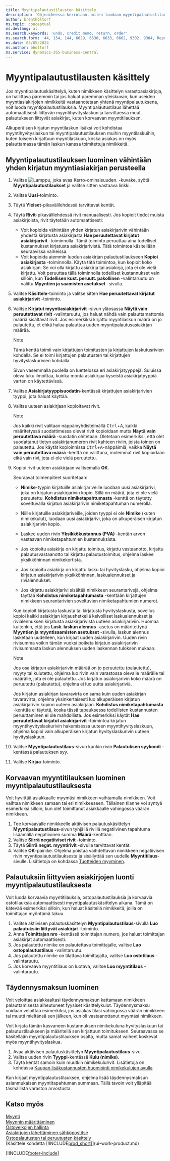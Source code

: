 ```yaml
---
title: Myyntipalautustilausten käsittely
description: 'Ohjeaiheessa kerrotaan, miten luodaan myyntipalautustilaus käsittelemään sellaisten nimikkeiden tai palvelujen palautus, peruutus tai hyvitys, joiden maksun olet vastaanottanut.'
author: brentholtorf
ms.topic: conceptual
ms.devlang: al
ms.search.keywords: 'undo, credit memo, return, order'
ms.search.form: '44, 134, 144, 6629, 6630, 6633, 6662, 9302, 9304, Report_6646'
ms.date: 03/05/2024
ms.author: bholtorf
ms.service: dynamics-365-business-central
---
```

# Myyntipalautustilausten käsittely  

Jos myyntipalautuskäsittelyä, kuten nimikkeen käsittelyn varastoasiakirjoja, on hallittava paremmin tai jos haluat paremman yleiskuvan, kun useiden myyntiasiakirjojen nimikkeitä vastaanotetaan yhtenä myyntipalautuksena, voit luoda myyntipalautustilauksia. Myyntipalautustilaus lähettää automaattisesti liittyvän myyntihyvityslaskun ja tarvittaessa muut palautukseen liittyvät asiakirjat, kuten korvaavan myyntitilauksen.

Alkuperäisen kirjatun myyntilaskun lisäksi voit kohdistaa myyntihyvityslaskun tai myyntipalautustilauksen muihin myyntilaskuihin, kuten toiseen kirjattuun myyntilaskuun, koska asiakas on myös palauttamassa tämän laskun kanssa toimitettuja nimikkeitä.

## Myyntipalautustilauksen luominen vähintään yhden kirjatun myyntiasiakirjan perusteella  

1. Valitse ![Lamppu, joka avaa Kerro-ominaisuuden.](media/ui-search/search_small.png "Kerro, mitä haluat tehdä") -kuvake, syötä **Myyntipalautustilaukset** ja valitse sitten vastaava linkki.
2. Valitse **Uusi**-toiminto.  
3. Täytä **Yleiset**-pikavälilehdessä tarvittavat kentät.
4. Täytä **Rivit**-pikavälilehdessä rivit manuaalisesti. Jos kopioit tiedot muista asiakirjoista, rivit täytetään automaattisesti:

    - Voit kopioida vähintään yhden kirjatun asiakirjarivin vähintään yhdestä kirjatusta asiakirjasta **Hae peruutettavat kirjatut asiakirjarivit** -toiminnolla. Tämä toiminto peruuttaa aina todelliset kustannukset kirjatusta asiakirjarivistä. Tätä toimintoa käsitellään seuraavissa vaiheissa.    
    - Voit kopioida aiemmin luodun asiakirjan palautustilaukseen **Kopioi asiakirjasta** -toiminnolla. Käytä tätä toimintoa, kun kopioit koko asiakirjan. Se voi olla kirjattu asiakirja tai asiakirja, jota ei ole vielä kirjattu. Voit peruuttaa tällä toiminnolla todelliset kustannukset vain silloin, kun **Todellisen kust. peruutt. pakollinen** -valintaruutu on valittu **Myyntien ja saamisten asetukset** -sivulla.  

5. Valitse **Käsittele**-toiminto ja valitse sitten **Hae peruutettavat kirjatut asiakirjarivit** -toiminto.
6. Valitse **Kirjatut myyntiasiakirjarivit** -sivun yläosassa **Näytä vain peruutettavat rivit** -valintaruutu, jos haluat nähdä vain palauttamattomia määriä sisältävät rivit. Jos esimerkiksi kirjattu myyntilaskun määrä on jo palautettu, et ehkä halua palauttaa uuden myyntipalautusasiakirjan määrää.

    > [!NOTE]  
    >  Tämä kenttä toimii vain kirjattujen toimitusten ja kirjattujen laskutusrivien kohdalla. Se ei toimi kirjattujen palautusten tai kirjattujen hyvityslaskurivien kohdalla.

    Sivun vasemmalla puolella on luettelossa eri asiakirjatyyppejä. Suluissa oleva luku ilmoittaa, kuinka monta asiakirjaa kyseistä asiakirjatyyppiä varten on käytettävissä.

7. Valitse **Asiakirjatyyppisuodatin**-kentässä kirjattujen asiakirjarivien tyyppi, jota haluat käyttää.  
8. Valitse uuteen asiakirjaan kopioitavat rivit.  

    > [!NOTE]  
    >  Jos kaikki rivit valitaan näppäinyhdistelmällä <kbd>Ctrl</kbd>+<kbd>A</kbd>, kaikki määritetyssä suodattimessa olevat rivit kopioidaan mutta **Näytä vain peruutettava määrä** -suodatin ohitetaan. Oletetaan esimerkiksi, että olet suodattanut tietyn asiakirjanumeron rivit kahteen riviin, joista toinen on palautettu. Jos käytät kopioinnissa <kbd>Ctrl</kbd>+<kbd>A</kbd>-näppäimiä, vaikka **Näytä vain peruutettava määrä** -kenttä on valittuna, molemmat rivit kopioidaan eikä vain rivi, jota ei ole vielä peruutettu.  

9. Kopioi rivit uuteen asiakirjaan valitsemalla **OK**.  

    Seuraavat toimenpiteet suoritetaan:  

    -   **Nimike**-tyypin kirjatuille asiakirjariveille luodaan uusi asiakirjarivi, joka on kirjatun asiakirjarivin kopio. Sillä on määrä, jota ei ole vielä peruutettu. **Kohdistus nimiketapahtumasta** -kenttä on täytetty soveltuvalla kirjatun asiakirjarivin nimiketapahtuman numerolla.  

    -   Niille kirjatuille asiakirjariveille, joiden tyyppi ei ole **Nimike** (kuten nimikekulut), luodaan uusi asiakirjarivi, joka on alkuperäisen kirjatun asiakirjarivin kopio.  

    -   Laskee uuden rivin **Yksikkökustannus (PVA)** -kentän arvon vastaavan nimiketapahtumien kustannuksista.  

    -   Jos kopioitu asiakirja on kirjattu toimitus, kirjattu vastaanotto, kirjattu palautusvastaanotto tai kirjattu palautustoimitus, ohjelma laskee yksikköhinnan nimikekortista.  

    -   Jos kopioitu asiakirja on kirjattu lasku tai hyvityslasku, ohjelma kopioi kirjatun asiakirjarivin yksikköhinnan, laskualennukset ja rivialennukset.  

    -   Jos kirjattu asiakirjarivi sisältää nimikkeen seurantarivejä, ohjelma täyttää **Kohdistus nimiketapahtumasta** -kenttään kirjattujen nimikkeen seurantarivien soveltuvien nimiketapahtumien numerot.  

     Kun kopioit kirjatusta laskusta tai kirjatusta hyvityslaskusta, sovellus kopioi kaikki asiakirjan kirjaushetkellä kelvolliset laskualennukset ja rivialennuksen kirjatusta asiakirjarivistä uuteen asiakirjariviin. Huomaa kuitenkin, että jos **Lask. laskun alennus** -asetus on määritettynä **Myyntien ja myyntisaamisten asetukset** -sivulla, laskun alennus lasketaan uudelleen, kun kirjaat uuden asiakirjarivin. Uuden rivin rivisumma voikin tämän vuoksi poiketa kirjatun asiakirjarivin rivisummasta laskun alennuksen uuden laskennan tuloksen mukaan.  

     > [!NOTE]  
     >  Jos osa kirjatun asiakirjarivin määrää on jo peruutettu (palautettu), myyty tai kulutettu, ohjelma luo rivin vain varastossa olevalle määrälle tai määrälle, jota ei ole palautettu. Jos kirjatun asiakirjarivin koko määrä on peruutettu (palautettu), ohjelma ei luo uutta asiakirjariviä.  
     >   
     >  Jos kirjatun asiakirjan tavaravirta on sama kuin uuden asiakirjan tavaravirta, ohjelma yksinkertaisesti luo alkuperäisen kirjatun asiakirjarivin kopion uuteen asiakirjaan. **Kohdistus nimiketapahtumasta** -kenttää ei täytetä, koska tässä tapauksessa todellisten kustannusten peruuttaminen ei ole mahdollista. Jos esimerkiksi käytät **Hae peruutettavat kirjatut asiakirjarivit** -toimintoa kirjatun myyntihyvityslaskurivin hakemisessa uuteen myyntihyvityslaskuun, ohjelma kopioi vain alkuperäisen kirjatun hyvityslaskurivin uuteen hyvityslaskuun.  

10. Valitse **Myyntipalautustilaus**-sivun kunkin rivin **Palautuksen syykoodi** -kentässä palautuksen syy.
11. Valitse **Kirjaa**-toiminto.

## Korvaavan myyntitilauksen luominen myyntipalautustilauksesta
Voit hyvittää asiakkaalle myymäsi nimikkeen vaihtamalla nimikkeen. Voit vaihtaa nimikkeen samaan tai eri nimikkeeseen. Tällainen tilanne voi syntyä esimerkiksi silloin, kun olet toimittanut asiakkaalle vahingossa väärän nimikkeen.  

1. Tee korvaavalle nimikkeelle aktiivisen palautuskäsittelyn **Myyntipalautustilaus**-sivun tyhjällä rivillä negatiivinen tapahtuma lisäämällä negatiivinen summa **Määrä**-kenttään.  
2. Valitse **Siirrä negatiiviset rivit** -toiminto.
3. Täytä **Siirrä negat. myyntirivit** -sivulla tarvittavat kentät.
4. Valitse **OK**-painike. Ohjelma poistaa vaihdettavan nimikkeen negatiivisen rivin myyntipalautustilauksesta ja sisällyttää sen uudelle **Myyntitilaus**-sivulle. Lisätietoja on kohdassa [Tuotteiden myyminen](sales-how-sell-products.md).

## Palautuksiin liittyvien asiakirjojen luonti myyntipalautustilauksesta
Voit luoda korvaavia myyntitilauksia, ostopalautustilauksia ja korvaavia ostotilauksia automaattisesti myyntipalautuskäsittelyn aikana. Tämä on kätevää esimerkiksi silloin, kun haluat käsitellä nimikkeitä, joilla on toimittajan myöntämä takuu.

1. Valitse aktiivisen palautuskäsittelyn **Myyntipalautustilaus**-sivulla **Luo palautuksiin liittyvät asiakirjat** -toiminto.
2. Anna **Toimittajan nro** -kentässä toimittajan numero, jos haluat toimittajan asiakirjat automaattisesti.
3. Jos palautettu nimike on palautettava toimittajalle, valitse **Luo ostopalautustilaus** -valintaruutu.
4. Jos palautettu nimike on tilattava toimittajalta, valitse  **Luo ostotilaus** -valintaruutu.
5. Jos korvaava myyntitilaus on luotava, valitse **Luo myyntitilaus** -valintaruutu.

## Täydennysmaksun luominen
Voit veloittaa asiakkaaltasi täydennysmaksun kattamaan nimikkeen palauttamisesta aiheutuneet fyysiset käsittelykulut. Täydennysmaksu voidaan veloittaa esimerkiksi, jos asiakas tilasi vahingossa väärän nimikkeen tai muutti mieltänsä sen jälkeen, kun oli vastaanottanut myymäsi nimikkeen.

Voit kirjata tämän kasvaneen kustannuksen nimikekuluna hyvityslaskuun tai palautustilaukseen ja määritellä sen kirjattuun toimitukseen. Seuraavassa se käsitellään myyntipalautustilauksen osalta, mutta samat vaiheet koskevat myös myyntihyvityslaskua.

1. Avaa aktiivisen palautuskäsittelyn **Myyntipalautustilaus**-sivu.
2. Valitse uuden rivin **Tyyppi**-kentässä **Kulu (nimike)**.  
3. Täytä kentät samoin kuin muutkin nimikekulurivit. Lisätietoja on kohdassa [Kaupan lisäkustannusten huomiointi nimikekulujen avulla](payables-how-assign-item-charges.md)  

Kun kirjaat myyntipalautustilauksen, ohjelma lisää täydennysmaksun asianmukaisen myyntitapahtuman summaan. Tällä tavoin voit ylläpitää täsmällistä varaston arvostusta.  

## Katso myös

[Myynti](sales-manage-sales.md)  
[Myynnin määrittäminen](sales-setup-sales.md)  
[Ostovelkojen hallinta](payables-manage-payables.md)  
[Asiakirjojen lähettäminen sähköpostitse](ui-how-send-documents-email.md)  
[Ostopalautusten tai peruutusten käsittely](purchasing-how-process-purchase-returns-cancellations.md)  
[Käsittele kohdetta [!INCLUDE[prod_short](includes/prod_short.md)]](ui-work-product.md)


[!INCLUDE[footer-include](includes/footer-banner.md)]
